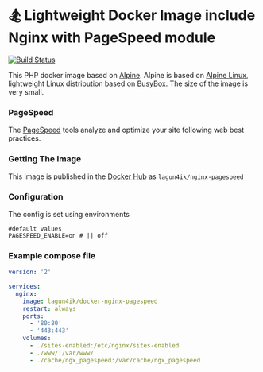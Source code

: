 # 🏂 Lightweight Docker Image include Nginx with PageSpeed module
 [![Build Status](https://travis-ci.org/lagun4ik/docker-nginx-pagespeed.svg)](https://travis-ci.org/lagun4ik/docker-nginx-pagespeed)

This PHP docker image based on [Alpine](https://hub.docker.com/_/alpine/). Alpine is based on [Alpine Linux](http://www.alpinelinux.org), lightweight Linux distribution based on [BusyBox](https://hub.docker.com/_/busybox/). The size of the image is very small.

### PageSpeed
The [PageSpeed](https://developers.google.com/speed/pagespeed/) tools analyze and optimize your site following web best practices.

### Getting The Image

This image is published in the [Docker Hub](https://hub.docker.com/r/lagun4ik/nginx-pagespeed/) as `lagun4ik/nginx-pagespeed`

### Configuration

The config is set using environments
```docker
#default values
PAGESPEED_ENABLE=on # || off
```

### Example compose file

```yaml
version: '2'

services:
  nginx:
    image: lagun4ik/docker-nginx-pagespeed
    restart: always
    ports:
      - '80:80'
      - '443:443'
    volumes:
      - ./sites-enabled:/etc/nginx/sites-enabled
      - ./www/:/var/www/
      - ./cache/ngx_pagespeed:/var/cache/ngx_pagespeed
```
